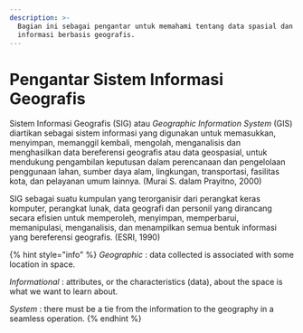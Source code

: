 ```yaml
---
description: >-
  Bagian ini sebagai pengantar untuk memahami tentang data spasial dan sistem
  informasi berbasis geografis.
---
```


# Pengantar Sistem Informasi Geografis

Sistem Informasi Geografis \(SIG\) atau _Geographic Information System_ \(GIS\) diartikan sebagai sistem informasi yang digunakan untuk memasukkan, menyimpan, memanggil kembali, mengolah, menganalisis dan menghasilkan data bereferensi geografis atau data geospasial, untuk mendukung pengambilan keputusan dalam perencanaan dan pengelolaan penggunaan lahan, sumber daya alam, lingkungan, transportasi, fasilitas kota, dan pelayanan umum lainnya. \(Murai S. dalam Prayitno, 2000\)

SIG sebagai suatu kumpulan yang terorganisir dari perangkat keras komputer, perangkat lunak, data geografi dan personil yang dirancang secara efisien untuk memperoleh, menyimpan, memperbarui, memanipulasi, menganalisis, dan menampilkan semua bentuk informasi yang bereferensi geografis. \(ESRI, 1990\)

{% hint style="info" %}
_Geographic_ : data collected is associated with some location in space.

_Informational_ : attributes, or the characteristics \(data\), about the space is what we want to learn about.

_System_ : there must be a tie from the information to the geography in a seamless operation.
{% endhint %}



